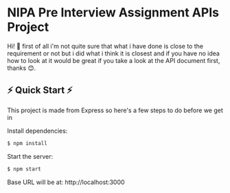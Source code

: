 # NIPA Pre Interview Assignment APIs Project

Hi! 🙏  first of all i'm not quite sure that what i have done is close to the requirement or not but i did what i think it is closest and if you have no idea how to look at it would be great if you take a look at the API document first, thanks 😊.

## ⚡️ Quick Start ⚡️

  This project is made from Express so here's a few steps to do before we get in

  Install dependencies:

```bash
$ npm install
```

  Start the server:

```bash
$ npm start
```

  Base URL will be at: http://localhost:3000


